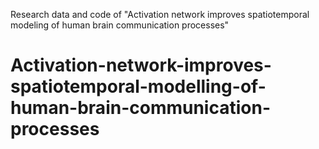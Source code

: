 Research data and code of "Activation network improves spatiotemporal modeling of human brain communication processes"
# Activation-network-improves-spatiotemporal-modelling-of-human-brain-communication-processes
